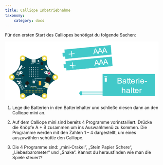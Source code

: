 ```yaml
---
title: Calliope Inbetriebnahme
taxonomy:
    category: docs
---
```


Für den ersten Start des Calliopes benötigst du folgende Sachen:

![alt](../../../../images/inbetrieb.png)

1. Lege die Batterien in den Batteriehalter und schließe diesen dann an den Calliope mini an.

2. Auf dem Calliope mini sind bereits 4 Programme vorinstalliert. Drücke die Knöpfe A + B zusammen
um ins Auswahlmenü zu kommen. Die Programme werden mit den Zahlen 1 – 4 dargestellt, um eines auszuwählen schüttle den Calliope.

3. Die 4 Programme sind: „mini-Orakel“, „Stein Papier Schere“, „Liebesbarometer“ und „Snake“. Kannst du herausfinden wie man die Spiele steuert?
